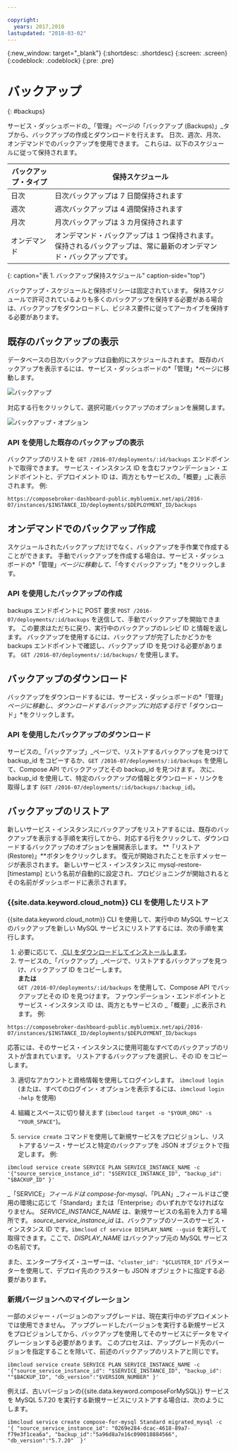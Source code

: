 ```yaml
---

copyright:
  years: 2017,2018
lastupdated: "2018-03-02"
---
```


{:new_window: target="_blank"}
{:shortdesc: .shortdesc}
{:screen: .screen}
{:codeblock: .codeblock}
{:pre: .pre}

# バックアップ
{: #backups}

サービス・ダッシュボードの_「管理」_ページの_「バックアップ (Backups)」_タブから、バックアップの作成とダウンロードを行えます。 日次、週次、月次、オンデマンドでのバックアップを使用できます。 これらは、以下のスケジュールに従って保持されます。

バックアップ・タイプ|保持スケジュール
----------|-----------
日次|日次バックアップは 7 日間保持されます
週次|週次バックアップは 4 週間保持されます
月次|月次バックアップは 3 カ月保持されます
オンデマンド|オンデマンド・バックアップは 1 つ保持されます。 保持されるバックアップは、常に最新のオンデマンド・バックアップです。
{: caption="表 1. バックアップ保持スケジュール" caption-side="top"}

バックアップ・スケジュールと保持ポリシーは固定されています。 保持スケジュールで許可されているよりも多くのバックアップを保持する必要がある場合は、バックアップをダウンロードし、ビジネス要件に従ってアーカイブを保持する必要があります。

## 既存のバックアップの表示

データベースの日次バックアップは自動的にスケジュールされます。 既存のバックアップを表示するには、サービス・ダッシュボードの*「管理」*ページに移動します。 

![バックアップ](./images/mysql-backups-show.png "使用可能なバックアップのリスト")

対応する行をクリックして、選択可能バックアップのオプションを展開します。

![バックアップ・オプション](./images/mysql-backups-options.png "バックアップのオプション") 

### API を使用した既存のバックアップの表示

バックアップのリストを `GET /2016-07/deployments/:id/backups` エンドポイントで取得できます。 サービス・インスタンス ID を含むファウンデーション・エンドポイントと、デプロイメント ID は、両方ともサービスの_「概要」_に表示されます。 例: 
``` 
https://composebroker-dashboard-public.mybluemix.net/api/2016-07/instances/$INSTANCE_ID/deployments/$DEPLOYMENT_ID/backups
```  

## オンデマンドでのバックアップ作成

スケジュールされたバックアップだけでなく、バックアップを手作業で作成することができます。 手動でバックアップを作成する場合は、サービス・ダッシュボードの*「管理」*ページに移動して、*「今すぐバックアップ」*をクリックします。

### API を使用したバックアップの作成

backups エンドポイントに POST 要求 `POST /2016-07/deployments/:id/backups` を送信して、手動でバックアップを開始できます。 この要求はただちに戻り、実行中のバックアップのレシピ ID と情報を返します。 バックアップを使用するには、バックアップが完了したかどうかを backups エンドポイントで確認し、バックアップ ID を見つける必要があります。 `GET /2016-07/deployments/:id/backups/` を使用します。

## バックアップのダウンロード

バックアップをダウンロードするには、サービス・ダッシュボードの*「管理」*ページに移動し、ダウンロードするバックアップに対応する行で*「ダウンロード」*をクリックします。

### API を使用したバックアップのダウンロード

サービスの_「バックアップ」_ページで、リストアするバックアップを見つけて backup_id をコピーするか、`GET /2016-07/deployments/:id/backups` を使用して、Compose API でバックアップとその backup_id を見つけます。 次に、backup_id を使用して、特定のバックアップの情報とダウンロード・リンクを取得します (`GET /2016-07/deployments/:id/backups/:backup_id`)。

## バックアップのリストア

新しいサービス・インスタンスにバックアップをリストアするには、既存のバックアップを表示する手順を実行してから、対応する行をクリックして、ダウンロードするバックアップのオプションを展開表示します。 **「リストア (Restore)」**ボタンをクリックします。 復元が開始されたことを示すメッセージが表示されます。 新しいサービス・インスタンスに mysql-restore-[timestamp] という名前が自動的に設定され、プロビジョニングが開始されるとその名前がダッシュボードに表示されます。

### {{site.data.keyword.cloud_notm}} CLI を使用したリストア

{{site.data.keyword.cloud_notm}} CLI を使用して、実行中の MySQL サービスのバックアップを新しい MySQL サービスにリストアするには、次の手順を実行します。 
1. 必要に応じて、[ CLI をダウンロードしてインストールします](https://console.{DomainName}/docs/cli/index.html#overview)。 
2. サービスの_「バックアップ」_ページで、リストアするバックアップを見つけ、バックアップ ID をコピーします。  
  **または**  
  `GET /2016-07/deployments/:id/backups` を使用して、Compose API でバックアップとその ID を見つけます。 ファウンデーション・エンドポイントとサービス・インスタンス ID は、両方ともサービスの _「概要」_に表示されます。 例: 
  ``` 
  https://composebroker-dashboard-public.mybluemix.net/api/2016-07/instances/$INSTANCE_ID/deployments/$DEPLOYMENT_ID/backups
  ```  
  応答には、そのサービス・インスタンスに使用可能なすべてのバックアップのリストが含まれています。 リストアするバックアップを選択し、その ID をコピーします。

3. 適切なアカウントと資格情報を使用してログインします。 `ibmcloud login` (または、すべてのログイン・オプションを表示するには、`ibmcloud login -help` を使用)

4. 組織とスペースに切り替えます (`ibmcloud target -o "$YOUR_ORG" -s "YOUR_SPACE"`)。

5. `service create` コマンドを使用して新規サービスをプロビジョンし、リストアするソース・サービスと特定のバックアップを JSON オブジェクトで指定します。 例:
``` 
ibmcloud service create SERVICE PLAN SERVICE_INSTANCE_NAME -c '{"source_service_instance_id": "$SERVICE_INSTANCE_ID", "backup_id": "$BACKUP_ID" }'
```
  _「SERVICE」_フィールドは compose-for-mysql、_「PLAN」_フィールドはご使用の環境に応じて「Standard」または「Enterprise」のいずれかでなければなりません。 _SERVICE\_INSTANCE\_NAME_ は、新規サービスの名前を入力する場所です。 _source\_service\_instance\_id_ は、バックアップのソースのサービス・インスタンス ID です。`ibmcloud cf service DISPLAY_NAME --guid` を実行して取得できます。ここで、_DISPLAY\_NAME_ はバックアップ元の MySQL サービスの名前です。 
  
  また、エンタープライズ・ユーザーは、`"cluster_id": "$CLUSTER_ID"` パラメーターを使用して、デプロイ先のクラスターも JSON オブジェクトに指定する必要があります。
  
### 新規バージョンへのマイグレーション

一部のメジャー・バージョンのアップグレードは、現在実行中のデプロイメントでは使用できません。 アップグレードしたバージョンを実行する新規サービスをプロビジョンしてから、バックアップを使用してそのサービスにデータをマイグレーションする必要があります。 このプロセスは、アップグレード先のバージョンを指定することを除いて、前述のバックアップのリストアと同じです。

``` 
ibmcloud service create SERVICE PLAN SERVICE_INSTANCE_NAME -c '{"source_service_instance_id": "$SERVICE_INSTANCE_ID", "backup_id": ""$BACKUP_ID", "db_version":"$VERSION_NUMBER" }'
```

例えば、古いバージョンの{{site.data.keyword.composeForMySQL}} サービスを MySQL 5.7.20 を実行する新規サービスにリストアする場合は、次のようにします。
```
ibmcloud service create compose-for-mysql Standard migrated_mysql -c '{ "source_service_instance_id": "0269e284-dcac-4618-89a7-f79e3f1cea6a", "backup_id":"5a96d8a7e16c090018884566", "db_version":"5.7.20"  }'
